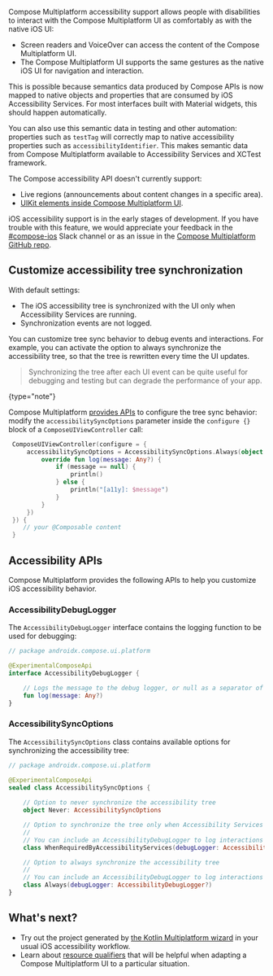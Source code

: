 [//]: # (title: Support for iOS accessibility features)

Compose Multiplatform accessibility support allows people with disabilities to interact with the Compose Multiplatform UI
as comfortably as with the native iOS UI:
* Screen readers and VoiceOver can access the content of the Compose Multiplatform UI.
* The Compose Multiplatform UI supports the same gestures as the native iOS UI for navigation and interaction.

This is possible because semantics data produced by Compose APIs is now mapped to native objects and properties
that are consumed by iOS Accessibility Services. For most interfaces built with Material widgets, this should happen
automatically.

You can also use this semantic data in testing and other automation: properties such as `testTag` will correctly map
to native accessibility properties such as `accessibilityIdentifier`. This makes semantic data from Compose Multiplatform available
to Accessibility Services and XCTest framework.

The Compose accessibility API doesn't currently support:
* Live regions (announcements about content changes in a specific area).
* [UIKit elements inside Compose Multiplatform UI](compose-ios-ui-integration.md#use-uikit-inside-compose-multiplatform). 

iOS accessibility support is in the early stages of development. If you have trouble with this feature,
we would appreciate your feedback in the [#compose-ios](https://kotlinlang.slack.com/archives/C0346LWVBJ4/p1678888063176359)
Slack channel or as an issue in the [Compose Multiplatform GitHub repo](https://github.com/JetBrains/compose-multiplatform/issues). 

## Customize accessibility tree synchronization

With default settings:
* The iOS accessibility tree is synchronized with the UI only when Accessibility Services are running.
* Synchronization events are not logged.

You can customize tree sync behavior to debug events and interactions. For example, you can activate the option
to always synchronize the accessibility tree, so that the tree is rewritten every time the UI updates.

> Synchronizing the tree after each UI event can be quite useful for debugging and testing but can degrade
> the performance of your app.
>
{type="note"}

Compose Multiplatform [provides APIs](#accessibility-apis) to configure the tree sync behavior:
modify the `accessibilitySyncOptions` parameter inside the `configure {}` block of a `ComposeUIViewController` call:

```kotlin
 ComposeUIViewController(configure = {
     accessibilitySyncOptions = AccessibilitySyncOptions.Always(object: AccessibilityDebugLogger {
         override fun log(message: Any?) {
             if (message == null) {
                 println()
             } else {
                 println("[a11y]: $message")
             }
         }
     })
 }) {
    // your @Composable content
 }
```

## Accessibility APIs

Compose Multiplatform provides the following APIs to help you customize iOS accessibility behavior.

### AccessibilityDebugLogger

The `AccessibilityDebugLogger` interface contains the logging function to be used for debugging:

```kotlin
// package androidx.compose.ui.platform

@ExperimentalComposeApi
interface AccessibilityDebugLogger {

    // Logs the message to the debug logger, or null as a separator of log blobs
    fun log(message: Any?)
}
```

### AccessibilitySyncOptions

The `AccessibilitySyncOptions` class contains available options for synchronizing the accessibility tree:

```kotlin
// package androidx.compose.ui.platform

@ExperimentalComposeApi
sealed class AccessibilitySyncOptions {
    
    // Option to never synchronize the accessibility tree
    object Never: AccessibilitySyncOptions

    // Option to synchronize the tree only when Accessibility Services are running
    //
    // You can include an AccessibilityDebugLogger to log interactions and tree syncing events
    class WhenRequiredByAccessibilityServices(debugLogger: AccessibilityDebugLogger?)

    // Option to always synchronize the accessibility tree
    //
    // You can include an AccessibilityDebugLogger to log interactions and tree syncing events
    class Always(debugLogger: AccessibilityDebugLogger?)
}
```

## What's next?

* Try out the project generated by [the Kotlin Multiplatform wizard](https://kmp.jetbrains.com/) in your usual iOS accessibility workflow.
* Learn about [resource qualifiers](compose-images-resources.md) that will be helpful when adapting
a Compose Multiplatform UI to a particular situation.